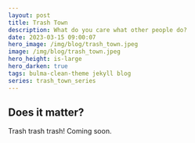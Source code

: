 ```yaml
---
layout: post
title: Trash Town
description: What do you care what other people do?
date: 2023-03-15 09:00:07
hero_image: /img/blog/trash_town.jpeg
image: /img/blog/trash_town.jpeg
hero_height: is-large
hero_darken: true
tags: bulma-clean-theme jekyll blog
series: trash_town_series
---
```


## Does it matter?
Trash trash trash! Coming soon.